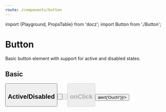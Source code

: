 ```yaml
---
route: /components/button
---
```


import {Playground, PropsTable} from 'docz';
import Button from './Button';

# Button

Basic button element with support for active and disabled states.

<PropsTable of={Button} />

## Basic

<Playground>
  <Button label="Basic Button" />
</Playground>

## Active/Disabled

<Playground>
  <p>
    <Button active label="Active Button" />
  </p>
  <p>
    <Button disabled label="Disabled Button" />
  </p>
  <p>
    <Button active disabled label="Disabled Active Button" />
  </p>
</Playground>

## onClick

<Playground>
  <Button label="Click me!" onClick={() => alert('Ouch!')}/>
</Playground>
